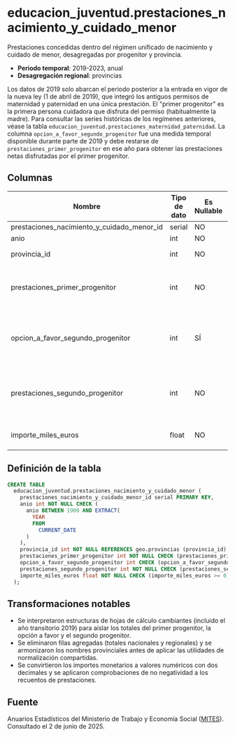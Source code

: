 # educacion_juventud.prestaciones_nacimiento_y_cuidado_menor

Prestaciones concedidas dentro del régimen unificado de nacimiento y cuidado de menor, desagregadas por progenitor y provincia.

- **Periodo temporal**: 2019-2023, anual
- **Desagregación regional**: provincias

Los datos de 2019 solo abarcan el periodo posterior a la entrada en vigor de la nueva ley (1 de abril de 2019), que integró los antiguos permisos de maternidad y paternidad en una única prestación. El "primer progenitor" es la primera persona cuidadora que disfruta del permiso (habitualmente la madre). Para consultar las series históricas de los regímenes anteriores, véase la tabla `educacion_juventud.prestaciones_maternidad_paternidad`. La columna `opcion_a_favor_segundo_progenitor` fue una medida temporal disponible durante parte de 2019 y debe restarse de `prestaciones_primer_progenitor` en ese año para obtener las prestaciones netas disfrutadas por el primer progenitor.

## Columnas

| Nombre | Tipo de dato | Es Nullable | Descripción |
| --- | --- | --- | --- |
| prestaciones_nacimiento_y_cuidado_menor_id | serial | NO | clave primaria |
| anio | int | NO | año |
| provincia_id | int | NO | referencia a geo.provincias |
| prestaciones_primer_progenitor | int | NO | número de prestaciones disfrutadas por el primer progenitor |
| opcion_a_favor_segundo_progenitor | int | SÍ | cesiones a favor del segundo progenitor (solo aplica en 2019) |
| prestaciones_segundo_progenitor | int | NO | número de prestaciones disfrutadas por el segundo progenitor |
| importe_miles_euros | float | NO | importe abonado en miles de euros |

## Definición de la tabla

```sql
CREATE TABLE
  educacion_juventud.prestaciones_nacimiento_y_cuidado_menor (
    prestaciones_nacimiento_y_cuidado_menor_id serial PRIMARY KEY,
    anio int NOT NULL CHECK (
      anio BETWEEN 1900 AND EXTRACT(
        YEAR
        FROM
          CURRENT_DATE
      )
    ),
    provincia_id int NOT NULL REFERENCES geo.provincias (provincia_id),
    prestaciones_primer_progenitor int NOT NULL CHECK (prestaciones_primer_progenitor >= 0),
    opcion_a_favor_segundo_progenitor int CHECK (opcion_a_favor_segundo_progenitor >= 0),
    prestaciones_segundo_progenitor int NOT NULL CHECK (prestaciones_segundo_progenitor >= 0),
    importe_miles_euros float NOT NULL CHECK (importe_miles_euros >= 0)
  );
```

## Transformaciones notables

- Se interpretaron estructuras de hojas de cálculo cambiantes (incluido el año transitorio 2019) para aislar los totales del primer progenitor, la opción a favor y el segundo progenitor.
- Se eliminaron filas agregadas (totales nacionales y regionales) y se armonizaron los nombres provinciales antes de aplicar las utilidades de normalización compartidas.
- Se convirtieron los importes monetarios a valores numéricos con dos decimales y se aplicaron comprobaciones de no negatividad a los recuentos de prestaciones.

## Fuente

Anuarios Estadísticos del Ministerio de Trabajo y Economía Social (<a href="https://www.mites.gob.es/es/estadisticas/anuarios/index.htm" target="_blank" rel="noopener">MITES</a>).
Consultado el 2 de junio de 2025.
